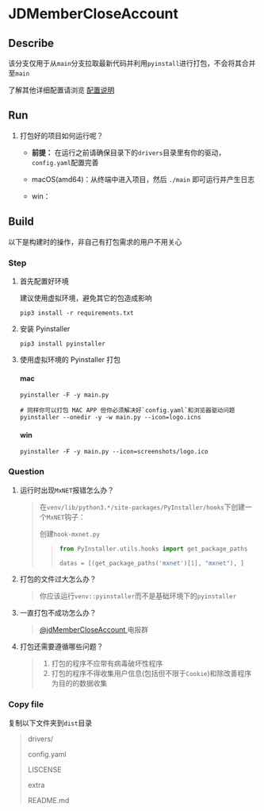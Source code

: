 # JDMemberCloseAccount

## Describe

该分支仅用于从`main`分支拉取最新代码并利用`pyinstall`进行打包，不会将其合并至`main`

了解其他详细配置请浏览 [配置说明](https://github.com/yqchilde/JDMemberCloseAccount/blob/main/README.md)

## Run

1. 打包好的项目如何运行呢？

    * **前提：** 在运行之前请确保目录下的`drivers`目录里有你的驱动，`config.yaml`配置完善

    * macOS(amd64)：从终端中进入项目，然后 `./main` 即可运行并产生日志
    
    * win：

## Build

以下是构建时的操作，非自己有打包需求的用户不用关心

### Step

1.  首先配置好环境

    建议使用虚拟环境，避免其它的包造成影响

    ```shell
    pip3 install -r requirements.txt
    ```

2.  安装 Pyinstaller

    ```shell
    pip3 install pyinstaller
    ```

3.  使用虚拟环境的 Pyinstaller 打包

    #### mac

    ```shell
    pyinstaller -F -y main.py
    ```

    ```shell
    # 同样你可以打包 MAC APP 但你必须解决好`config.yaml`和浏览器驱动问题
    pyinstaller --onedir -y -w main.py --icon=logo.icns
    ```

    #### win

    ```shell
    pyinstaller -F -y main.py --icon=screenshots/logo.ico
    ```

### Question

1.  运行时出现`MxNET`报错怎么办？

    >   在`venv/lib/python3.*/site-packages/PyInstaller/hooks`下创建一个`MxNET`钩子：
    >
    >   创建`hook-mxnet.py`
    >
    >   >   ```python
    >   >   from PyInstaller.utils.hooks import get_package_paths
    >   >   
    >   >   datas = [(get_package_paths('mxnet')[1], "mxnet"), ]
    >   >   ```

2.  打包的文件过大怎么办？

    >   你应该运行`venv::pyinstaller`而不是基础环境下的`pyinstaller`
    
3.  一直打包不成功怎么办？

    >   [@jdMemberCloseAccount ](https://t.me/jdMemberCloseAccount)电报群

4.  打包还需要遵循哪些问题？

    >   1.  打包的程序不应带有病毒破坏性程序
    >   2.  打包的程序不得收集用户信息(包括但不限于`Cookie`)和除改善程序为目的的数据收集

### Copy file

复制以下文件夹到`dist`目录

>   drivers/
>
>   config.yaml
>
>   LISCENSE
>
>   extra  
> 
>   README.md

